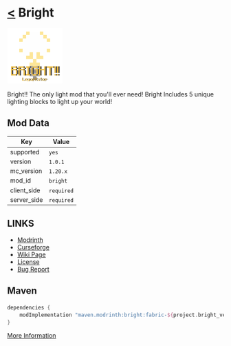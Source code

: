 # [<](../README.md) Bright

![alt](icon.png)

Bright!! The only light mod that you'll ever need! Bright Includes 5 unique lighting blocks to light up your world!

## Mod Data

| Key         | Value      |
|-------------|------------|
| supported   | `yes`      |
| version     | `1.0.1`    |
| mc_version  | `1.20.x`   |
| mod_id      | `bright`   |
| client_side | `required` |
| server_side | `required` |

## LINKS
- [Modrinth](https://modrinth.com/mod/bright)
- [Curseforge](https://curseforge.com/minecraft/mc-mods/bright)
- [Wiki Page](https://github.com/legopitstop/Fabric/wiki/Bright)
- [License](https://legopitstop.weebly.com/license.html)
- [Bug Report](https://github.com/legopitstop/Fabric/issues)

## Maven
```gradle
dependencies {
    modImplementation "maven.modrinth:bright:fabric-${project.bright_version}"
}
```
[More Information](https://docs.modrinth.com/docs/tutorials/maven/)
